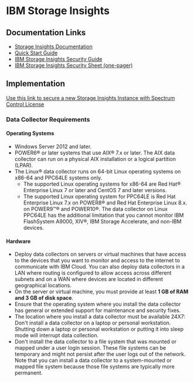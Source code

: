 # IBM Storage Insights

## Documentation Links
- [Storage Insights Documentation](https://www.ibm.com/docs/en/storage-insights)  
- [Quick Start Guide](https://www.ibm.com/docs/en/SSQRB8/pdf/IBM_Storage_Insights_Getting_Started_Guide.pdf) 
- [IBM Storage Insights Security Guide](https://www.ibm.com/docs/en/SSQRB8/pdf/IBM_Storage_Insights_Security_Guide.pdf)
- [IBM Storage Insights Security Sheet (one-pager)](https://www.ibm.com/docs/en/SSQRB8/pdf/IBM_Storage_Insights_Security_Sheet.pdf)
## Implementation
[Use this link to secure a new Storage Insights Instance with Spectrum Control License]( https://www.ibm.com/it-infrastructure/storage/storage-insights/register-spectrum-control/)
### Data Collector Requirements
#### Operating Systems  

- Windows Server 2012 and later.  
- POWER6® or later systems that use AIX® 7.x or later. The AIX data collector can run on a physical AIX installation or a logical partition (LPAR).  
- The Linux® data collector runs on 64-bit Linux operating systems on x86-64 and PPC64LE systems only.  
    - The supported Linux operating systems for x86-64 are Red Hat® Enterprise Linux 7 or later and CentOS 7 and later versions.  
    - The supported Linux operating system for PPC64LE is Red Hat Enterprise Linux 7.x on POWER8® and Red Hat Enterprise Linux 8.x. on POWER9™® and POWER10®. The data collector on Linux PPC64LE has the additional limitation that you cannot monitor IBM FlashSystem A9000, XIV®, IBM Storage Accelerate, and non-IBM devices.  
#### Hardware

- Deploy data collectors on servers or virtual machines that have access to the devices that you want to monitor and access to the internet to communicate with IBM Cloud. You can also deploy data collectors in a LAN where routing is configured to allow access across different subnets and on a WAN where devices are located in different geographical locations.
- On the server or virtual machine, you must provide at least **1 GB of RAM and 3 GB of disk space**.
- Ensure that the operating system where you install the data collector has general or extended support for maintenance and security fixes.
- The location where you install a data collector must be available 24X7:
Don't install a data collector on a laptop or personal workstation. Shutting down a laptop or personal workstation or putting it into sleep mode will interrupt data collection.
- Don't install the data collector to a file system that was mounted or mapped under a user login session. These file systems can be temporary and might not persist after the user logs out of the network. Note that you can install a data collector to a system-mounted or mapped file system because those file systems are typically more permanent.